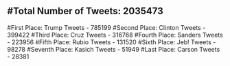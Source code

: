 #Total Number of Tweets: 2035473 
---
#First Place: Trump Tweets - 785199
#Second Place: Clinton Tweets - 399422
#Third Place: Cruz Tweets - 316768
#Fourth Place: Sanders Tweets - 223956
#Fifth Place: Rubio Tweets - 131520
#Sixth Place: Jeb! Tweets - 98278
#Seventh Place: Kasich Tweets - 51949
#Last Place: Carson Tweets - 28381
